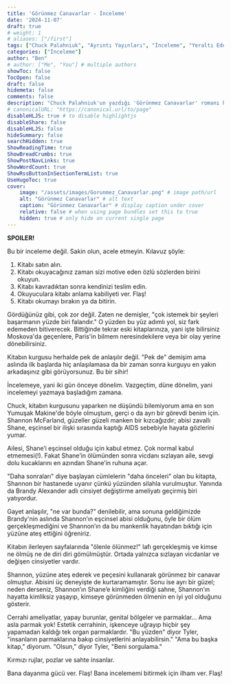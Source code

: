 ```yaml
---
title: 'Görünmez Canavarlar - İnceleme'
date: '2024-11-07'
draft: true
# weight: 1
# aliases: ["/first"]
tags: ["Chuck Palahniuk", "Ayrıntı Yayınları", "İnceleme", "Yeraltı Edebiyatı", "Edebiyat"]
categories: ["İnceleme"]
author: "Ben"
# author: ["Me", "You"] # multiple authors
showToc: false
TocOpen: false
draft: false
hidemeta: false
comments: false
description: "Chuck Palahniuk'un yazdığı 'Görünmez Canavarlar' romanı hakkında düşüncelerim" 
# canonicalURL: "https://canonical.url/to/page"
disableHLJS: true # to disable highlightjs
disableShare: false
disableHLJS: false
hideSummary: false
searchHidden: true
ShowReadingTime: true
ShowBreadCrumbs: true
ShowPostNavLinks: true
ShowWordCount: true
ShowRssButtonInSectionTermList: true
UseHugoToc: true
cover:
    image: "/assets/images/Gorunmez_Canavarlar.png" # image path/url
    alt: "Görünmez Canavarlar" # alt text
    caption: "Görünmez Canavarlar" # display caption under cover
    relative: false # when using page bundles set this to true
    hidden: true # only hide on current single page
---
```


**SPOILER!**

Bu bir inceleme değil. Sakin olun, acele etmeyin. Kılavuz şöyle:

1. Kitabı satın alın.
2. Kitabı okuyacağınız zaman sizi motive eden özlü sözlerden birini okuyun.
3. Kitabı kavradıktan sonra kendinizi teslim edin.
4. Okuyuculara kitabı anlama kabiliyeti ver. Flaş!
5. Kitabı okumayı bırakın ya da bitirin.

Gördüğünüz gibi, çok zor değil. Zaten ne demişler, "çok istemek bir şeyleri başarmanın yüzde biri falandır." O yüzden bu yüz adımlı yol, siz fark edemeden bitiverecek. Bittiğinde tekrar eski kitaplarınıza, yani işte bilirsiniz Moskova'da geçenlere, Paris'in bilmem neresindekilere veya bir olay yerine dönebilirsiniz.

Kitabın kurgusu herhalde pek de anlaşılır değil. "Pek de" demişim ama aslında ilk başlarda hiç anlaşılamasa da bir zaman sonra kurguyu en yakın arkadaşınız gibi görüyorsunuz. Bu bir sihir!

İncelemeye, yani iki gün önceye dönelim. Vazgeçtim, düne dönelim, yani incelemeyi yazmaya başladığım zamana.

Chuck, kitabın kurgusunu yaparken ne düşündü bilemiyorum ama en son Yumuşak Makine'de böyle olmuştum, gerçi o da ayrı bir görevdi benim için. Shannon McFarland, güzeller güzeli manken bir kızcağızdır; abisi zavallı Shane, eşcinsel bir ilişki sırasında kaptığı AIDS sebebiyle hayata gözlerini yumar.

Ailesi, Shane’i eşcinsel olduğu için kabul etmez. Çok normal kabul etmemesi(!). Fakat Shane’in ölümünden sonra vicdanı sızlayan aile, sevgi dolu kucaklarını en azından Shane’in ruhuna açar.

"Daha sonraları" diye başlayan cümlelerin "daha önceleri" olan bu kitapta, Shannon bir hastanede uyanır çünkü yüzünden silahla vurulmuştur. Yanında da Brandy Alexander adlı cinsiyet değiştirme ameliyatı geçirmiş biri yatıyordur.

Gayet anlaşılır, "ne var bunda?" denilebilir, ama sonuna geldiğimizde Brandy'nin aslında Shannon’ın eşcinsel abisi olduğunu, öyle bir ölüm gerçekleşmediğini ve Shannon’ın da bu mankenlik hayatından bıktığı için yüzüne ateş ettiğini öğreniriz.

Kitabın ilerleyen sayfalarında "ölenle ölünmez!" lafı gerçekleşmiş ve kimse ne ölmüş ne de diri diri gömülmüştür. Ortada yalnızca sızlayan vicdanlar ve değişen cinsiyetler vardır.

Shannon, yüzüne ateş ederek ve peçesini kullanarak görünmez bir canavar olmuştur. Abisini üç deneyişte de kurtaramamıştır. Sonu ise ayrı bir güzel; neden derseniz, Shannon’ın Shane’e kimliğini verdiği sahne, Shannon’ın hayatta kimliksiz yaşayıp, kimseye görünmeden ölmenin en iyi yol olduğunu gösterir.

Cerrahi ameliyatlar, yapay burunlar, genital bölgeler ve parmaklar... Ama asla parmak yok! Estetik cerrahinin, işkenceye uğrayıp hiçbir şey yapamadan kaldığı tek organ parmaklardır. "Bu yüzden" diyor Tyler, "insanların parmaklarına bakıp cinsiyetlerini anlayabilirsin." "Ama bu başka kitap," diyorum. "Olsun," diyor Tyler, "Beni sorgulama."

Kırmızı rujlar, pozlar ve sahte insanlar.

Bana dayanma gücü ver.
Flaş!
Bana incelememi bitirmek için ilham ver.
Flaş!

